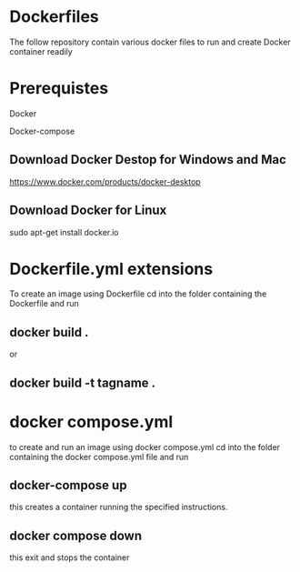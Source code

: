 # Dockerfiles

The follow repository contain various docker files to run and create Docker container readily 

# Prerequistes
Docker

Docker-compose

## Download Docker Destop for Windows and Mac
https://www.docker.com/products/docker-desktop

## Download Docker for Linux
sudo apt-get install docker.io

# Dockerfile.yml extensions
To create an image using Dockerfile cd into the folder containing the Dockerfile and run
## docker build .
or
## docker build -t tagname . 

# docker compose.yml
to create and run an image using docker compose.yml cd into the folder containing the docker compose.yml file and run
## docker-compose up
this creates a container running the specified instructions.
## docker compose down 
this exit and stops the container 
